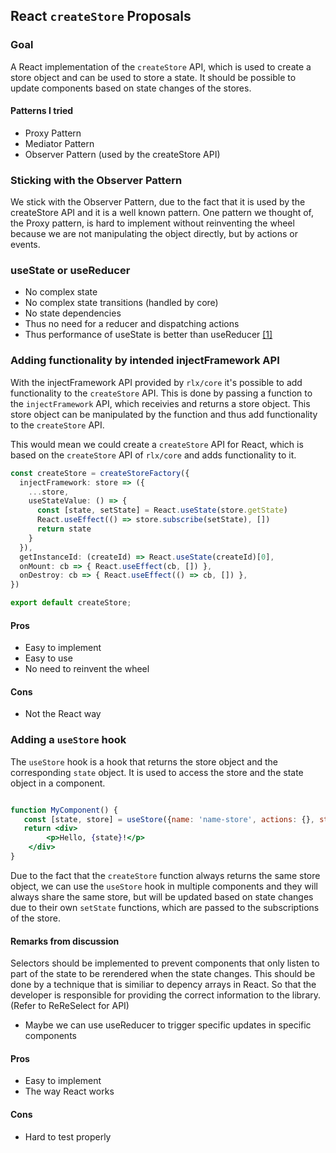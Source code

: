 ## React `createStore` Proposals

### Goal

A React implementation of the `createStore` API, which is used to create a store object and can be used to store a state. It should be possible to update components based on state changes of the stores.

#### Patterns I tried 
- Proxy Pattern
- Mediator Pattern
- Observer Pattern (used by the createStore API)

### Sticking with the Observer Pattern

We stick with the Observer Pattern, due to the fact that it is used by the createStore API and it is a well known pattern.
One pattern we thought of, the Proxy pattern, is hard to implement without reinventing the wheel because we are not manipulating the object directly, but by actions or events.

### useState or useReducer
- No complex state
- No complex state transitions (handled by core)
- No state dependencies 
- Thus no need for a reducer and dispatching actions
- Thus performance of useState is better than useReducer [[1]](https://www.frontendmag.com/tutorials/usereducer-vs-usestate/)

### Adding functionality by intended injectFramework API

With the injectFramework API provided by `rlx/core` it's possible to add functionality to the `createStore` API. This is done by passing a function to the `injectFramework` API, which receivies and returns a store object. This store object can be manipulated by the function and thus add functionality to the `createStore` API.

This would mean we could create a `createStore` API for React, which is based on the `createStore` API of `rlx/core` and adds functionality to it.

```ts
const createStore = createStoreFactory({
  injectFramework: store => ({
    ...store,
    useStateValue: () => {
      const [state, setState] = React.useState(store.getState)
      React.useEffect(() => store.subscribe(setState), [])
      return state
    }
  }),
  getInstanceId: (createId) => React.useState(createId)[0],
  onMount: cb => { React.useEffect(cb, []) },
  onDestroy: cb => { React.useEffect(() => cb, []) },
})

export default createStore;
```

#### Pros

- Easy to implement
- Easy to use
- No need to reinvent the wheel

#### Cons
- Not the React way

### Adding a `useStore` hook

The `useStore` hook is a hook that returns the store object and the corresponding `state` object. It is used to access the store and the state object in a component.

```jsx

function MyComponent() {
   const [state, store] = useStore({name: 'name-store', actions: {}, state: 'Alex'});
   return <div>
        <p>Hello, {state}!</p>
    </div>
}
```

Due to the fact that the `createStore` function always returns the same store object, we can use the `useStore` hook in multiple components and they will always share the same store, but will be updated based on state changes due to their own `setState` functions, which are passed to the subscriptions of the store.

#### Remarks from discussion

Selectors should be implemented to prevent components that only listen to part of the state to be rerendered when the state changes. This should be done by a technique that is similiar to depency arrays in React. So that the developer is responsible for providing the correct information to the library.
(Refer to ReReSelect for API)

- Maybe we can use useReducer to trigger specific updates in specific components

#### Pros
- Easy to implement
- The way React works

#### Cons
- Hard to test properly
